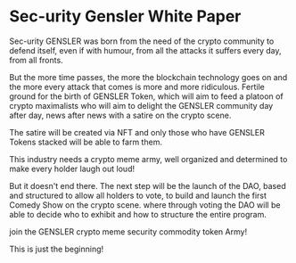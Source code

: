 # Sec-urity Gensler White Paper


Sec-urity GENSLER was born from the need of the crypto community to defend itself, even if with humour, from all the attacks it suffers every day, from all fronts.

But the more time passes, the more the blockchain technology goes on and the more every attack that comes is more and more ridiculous. Fertile ground for the birth of GENSLER Token, which will aim to feed a platoon of crypto maximalists who will aim to delight the GENSLER community day after day, news after news with a satire on the crypto scene.

The satire will be created via NFT and only those who have GENSLER Tokens stacked will be able to farm them.

This industry needs a crypto meme army, well organized and determined to make every holder laugh out loud!

But it doesn't end there.
The next step will be the launch of the DAO, based and structured to allow all holders to vote, to build and launch the first Comedy Show on the crypto scene.
 where through voting the DAO will be able to decide who to exhibit and how to structure the entire program.

join the GENSLER crypto meme security commodity token Army!

This is just the beginning!
